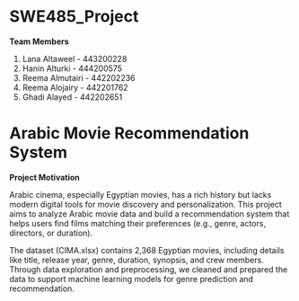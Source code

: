 # SWE485_Project

**Team Members**
1. Lana Altaweel - 443200228
2. Hanin Alturki - 444200575
3. Reema Almutairi - 442202236
4. Reema Alojairy - 442201762
5. Ghadi Alayed - 442202651





# Arabic Movie Recommendation System


**Project Motivation**

Arabic cinema, especially Egyptian movies, has a rich history but lacks modern digital tools for movie discovery and personalization.
This project aims to analyze Arabic movie data and build a recommendation system that helps users find films matching their preferences (e.g., genre, actors, directors, or duration).

The dataset (CIMA.xlsx) contains 2,368 Egyptian movies, including details like title, release year, genre, duration, synopsis, and crew members.
Through data exploration and preprocessing, we cleaned and prepared the data to support machine learning models for genre prediction and recommendation.
